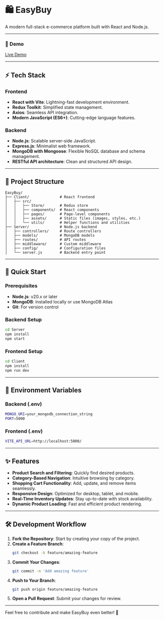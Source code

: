 # 🛍️ EasyBuy

A modern full-stack e-commerce platform built with React and Node.js.

---

### 🔗 Demo
[Live Demo](https://easy-buy-now.vercel.app)

---

## ⚡ Tech Stack

### Frontend

- **React with Vite**: Lightning-fast development environment.
- **Redux Toolkit**: Simplified state management.
- **Axios**: Seamless API integration.
- **Modern JavaScript (ES6+)**: Cutting-edge language features.

### Backend

- **Node.js**: Scalable server-side JavaScript.
- **Express.js**: Minimalist web framework.
- **MongoDB with Mongoose**: Flexible NoSQL database and schema management.
- **RESTful API architecture**: Clean and structured API design.

---

## 📂 Project Structure

```plaintext
EasyBuy/
├── Client/              # React frontend
│   ├── src/
│   │   ├── Store/       # Redux store
│   │   ├── components/  # React components
│   │   ├── pages/       # Page-level components
│   │   ├── assets/      # Static files (images, styles, etc.)
│   │   └── utils/       # Helper functions and utilities
├── Server/              # Node.js backend
│   ├── controllers/     # Route controllers
│   ├── models/          # MongoDB models
│   ├── routes/          # API routes
│   ├── middleware/      # Custom middleware
│   ├── config/          # Configuration files
│   └── server.js        # Backend entry point
```

---

## 🚀 Quick Start

### Prerequisites

- **Node.js**: v20.x or later
- **MongoDB**: Installed locally or use MongoDB Atlas
- **Git**: For version control

### Backend Setup

```bash
cd Server
npm install
npm start
```

### Frontend Setup

```bash
cd Client
npm install
npm run dev
```

---

## 🔑 Environment Variables

### Backend (.env)

```bash
MONGO_URI=your_mongodb_connection_string
PORT=5000
```

### Frontend (.env)

```bash
VITE_API_URL=http://localhost:5000/
```

---

## ✨ Features

- **Product Search and Filtering**: Quickly find desired products.
- **Category-Based Navigation**: Intuitive browsing by category.
- **Shopping Cart Functionality**: Add, update, and remove items seamlessly.
- **Responsive Design**: Optimized for desktop, tablet, and mobile.
- **Real-Time Inventory Updates**: Stay up-to-date with stock availability.
- **Dynamic Product Loading**: Fast and efficient product rendering.

---

## 🛠️ Development Workflow

1. **Fork the Repository**: Start by creating your copy of the project.
2. **Create a Feature Branch**:
   ```bash
   git checkout -b feature/amazing-feature
   ```
3. **Commit Your Changes**:
   ```bash
   git commit -m 'Add amazing feature'
   ```
4. **Push to Your Branch**:
   ```bash
   git push origin feature/amazing-feature
   ```
5. **Open a Pull Request**: Submit your changes for review.

---

Feel free to contribute and make EasyBuy even better! 🎉

